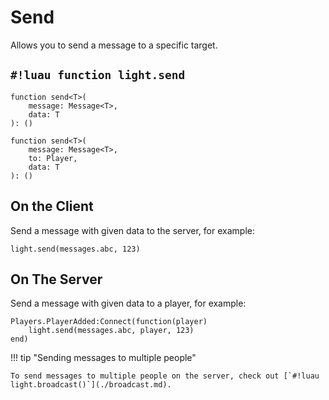 # Send

Allows you to send a message to a specific target.

## `#!luau function light.send`

```luau title='<!-- client --> <!-- sync -->'
function send<T>(
    message: Message<T>,
    data: T
): ()
```

```luau title='<!-- server --> <!-- sync -->'
function send<T>(
    message: Message<T>,
    to: Player,
    data: T
): ()
```

## On the Client

Send a message with given data to the server, for example:

```luau
light.send(messages.abc, 123)
```

## On The Server

Send a message with given data to a player, for example:

```luau
Players.PlayerAdded:Connect(function(player)
    light.send(messages.abc, player, 123)
end)
```

!!! tip "Sending messages to multiple people"

    To send messages to multiple people on the server, check out [`#!luau light.broadcast()`](./broadcast.md).
